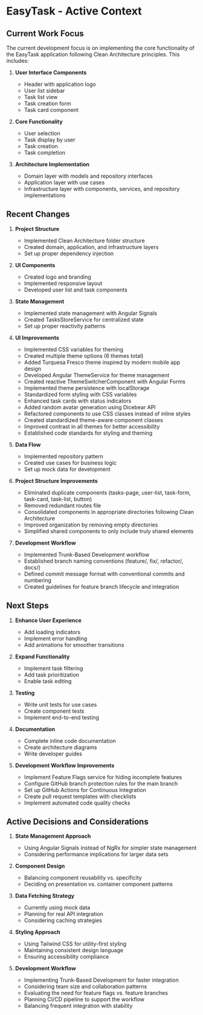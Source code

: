 # EasyTask - Active Context

## Current Work Focus

The current development focus is on implementing the core functionality of the EasyTask application following Clean Architecture principles. This includes:

1. **User Interface Components**

   - Header with application logo
   - User list sidebar
   - Task list view
   - Task creation form
   - Task card component

2. **Core Functionality**

   - User selection
   - Task display by user
   - Task creation
   - Task completion

3. **Architecture Implementation**
   - Domain layer with models and repository interfaces
   - Application layer with use cases
   - Infrastructure layer with components, services, and repository implementations

## Recent Changes

1. **Project Structure**

   - Implemented Clean Architecture folder structure
   - Created domain, application, and infrastructure layers
   - Set up proper dependency injection

2. **UI Components**

   - Created logo and branding
   - Implemented responsive layout
   - Developed user list and task components

3. **State Management**

   - Implemented state management with Angular Signals
   - Created TasksStoreService for centralized state
   - Set up proper reactivity patterns

4. **UI Improvements**

   - Implemented CSS variables for theming
   - Created multiple theme options (6 themes total)
   - Added Turquesa Fresco theme inspired by modern mobile app design
   - Developed Angular ThemeService for theme management
   - Created reactive ThemeSwitcherComponent with Angular Forms
   - Implemented theme persistence with localStorage
   - Standardized form styling with CSS variables
   - Enhanced task cards with status indicators
   - Added random avatar generation using Dicebear API
   - Refactored components to use CSS classes instead of inline styles
   - Created standardized theme-aware component classes
   - Improved contrast in all themes for better accessibility
   - Established code standards for styling and theming

5. **Data Flow**

   - Implemented repository pattern
   - Created use cases for business logic
   - Set up mock data for development

6. **Project Structure Improvements**

   - Eliminated duplicate components (tasks-page, user-list, task-form, task-card, task-list, button)
   - Removed redundant routes file
   - Consolidated components in appropriate directories following Clean Architecture
   - Improved organization by removing empty directories
   - Simplified shared components to only include truly shared elements

7. **Development Workflow**
   - Implemented Trunk-Based Development workflow
   - Established branch naming conventions (feature/, fix/, refactor/, docs/)
   - Defined commit message format with conventional commits and numbering
   - Created guidelines for feature branch lifecycle and integration

## Next Steps

1. **Enhance User Experience**

   - Add loading indicators
   - Implement error handling
   - Add animations for smoother transitions

2. **Expand Functionality**

   - Implement task filtering
   - Add task prioritization
   - Enable task editing

3. **Testing**

   - Write unit tests for use cases
   - Create component tests
   - Implement end-to-end testing

4. **Documentation**

   - Complete inline code documentation
   - Create architecture diagrams
   - Write developer guides

5. **Development Workflow Improvements**

   - Implement Feature Flags service for hiding incomplete features
   - Configure GitHub branch protection rules for the main branch
   - Set up GitHub Actions for Continuous Integration
   - Create pull request templates with checklists
   - Implement automated code quality checks

## Active Decisions and Considerations

1. **State Management Approach**

   - Using Angular Signals instead of NgRx for simpler state management
   - Considering performance implications for larger data sets

2. **Component Design**

   - Balancing component reusability vs. specificity
   - Deciding on presentation vs. container component patterns

3. **Data Fetching Strategy**

   - Currently using mock data
   - Planning for real API integration
   - Considering caching strategies

4. **Styling Approach**

   - Using Tailwind CSS for utility-first styling
   - Maintaining consistent design language
   - Ensuring accessibility compliance

5. **Development Workflow**

   - Implementing Trunk-Based Development for faster integration
   - Considering team size and collaboration patterns
   - Evaluating the need for feature flags vs. feature branches
   - Planning CI/CD pipeline to support the workflow
   - Balancing frequent integration with stability
